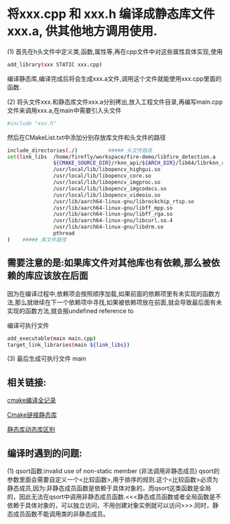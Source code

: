 # 将xxx.cpp 和 xxx.h 编译成静态库文件 xxx.a, 供其他地方调用使用.

(1) 首先在h头文件中定义类,函数,属性等,再在cpp文件中对这些属性具体实现,使用
```bash
add_library(xxx STATIC xxx.cpp)
```
编译静态库,编译完成后将会生成xxx.a文件,调用这个文件就能使用xxx.cpp里面的函数.

(2) 将头文件xxx.和静态库文件xxx.a分别拷出,放入工程文件目录,再编写main.cpp文件来调用xxx.a,在main中需要引入头文件
```bash
#include "xxx.h"
```
然后在CMakeList.txt中添加分别存放库文件和头文件的路径
```bash
include_directories(./)          ##### 头文件路径
set(link_libs  /home/firefly/workspace/fire-demo/libfire_detection.a
               ${CMAKE_SOURCE_DIR}/rknn_api/${ARCH_DIR}/lib64/librknn_api.so
               /usr/local/lib/libopencv_highgui.so
               /usr/local/lib/libopencv_core.so
               /usr/local/lib/libopencv_imgproc.so
               /usr/local/lib/libopencv_imgcodecs.so
               /usr/local/lib/libopencv_videoio.so
               /usr/lib/aarch64-linux-gnu/librockchip_rtsp.so
               /usr/lib/aarch64-linux-gnu/libff_mpp.so
               /usr/lib/aarch64-linux-gnu/libff_rga.so
               /usr/lib/aarch64-linux-gnu/libcurl.so.4
               /usr/lib/aarch64-linux-gnu/libdrm.so
               pthread
)    ##### 库文件路径
```
## 需要注意的是:如果库文件对其他库也有依赖,那么被依赖的库应该放在后面
因为在编译过程中,依赖项会按照顺序加载,如果前面的依赖项里有未实现的函数方法,那么就继续在下一个依赖项中寻找,如果被依赖项放在前面,就会导致最后面有未实现的函数方法,就会报undefined reference to

编译可执行文件
```bash
add_executable(main main.cpp)
target_link_libraries(main ${link_libs})
```
(3) 最后生成可执行文件 main

## 相关链接:
[cmake编译全记录](https://blog.csdn.net/qq_34759481/article/details/84023233)

[Cmake链接静态库](https://blog.csdn.net/ox0080/article/details/96453985)

[静态库动态库区别](https://zhuanlan.zhihu.com/p/71372182)


## 编译时遇到的问题:
(1) qsort函数:invalid use of non-static member (非法调用非静态成员)
qsort的参数里面会需要自定义一个<比较函数>,用于排序的规则.这个<比较函数>必须为静态成员,因为:非静态成员函数是依赖于具体对象的，而qsort这类函数是全局的，因此无法在qsort中调用非静态成员函数.<<<静态成员函数或者全局函数是不依赖于具体对象的，可以独立访问，不用创建对象实例就可以访问>>>.同时，静态成员函数不能调用类的非静态成员。




